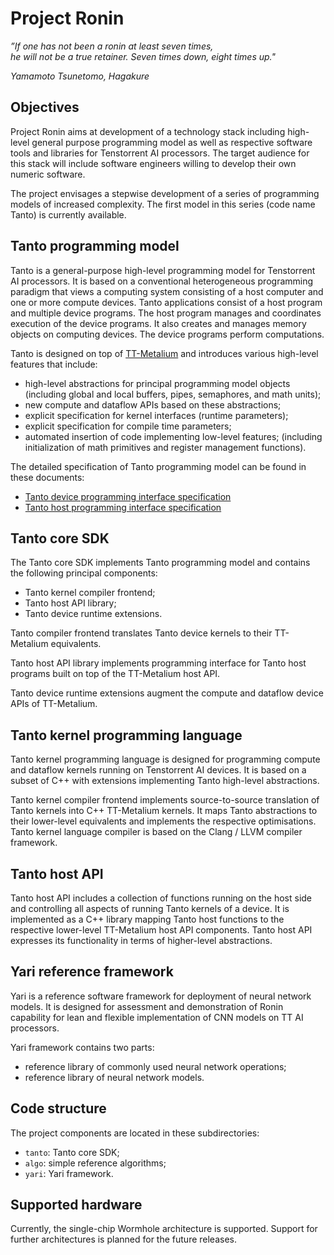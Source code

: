 
# Project Ronin

*”If one has not been a ronin at least seven times,*<br>
*he will not be a true retainer. Seven times down, eight times up."*

*Yamamoto Tsunetomo, Hagakure*

## Objectives

Project Ronin aims at development of a technology stack including high-level general purpose programming model 
as well as respective software tools and libraries for Tenstorrent AI processors. 
The target audience for this stack will include software engineers willing to develop 
their own numeric software.

The project envisages a stepwise development of a series of programming models of increased complexity. 
The first model in this series (code name Tanto) is currently available.  


## Tanto programming model

Tanto is a general-purpose high-level programming model for Tenstorrent AI processors. 
It is based on a conventional heterogeneous programming paradigm that views a computing system 
consisting of a host computer and one or more compute devices. 
Tanto applications consist of a host program and multiple device programs. 
The host program manages and coordinates execution of the device programs. 
It also creates and manages memory objects on computing devices. 
The device programs perform computations.

Tanto is designed on top of [TT-Metalium](https://github.com/tenstorrent/tt-metal) 
and introduces various high-level features that include:

- high-level abstractions for principal programming model objects 
  (including global and local buffers, pipes, semaphores, and math units);
- new compute and dataflow APIs based on these abstractions;
- explicit specification for kernel interfaces (runtime parameters);
- explicit specification for compile time parameters;
- automated insertion of code implementing low-level features;
  (including initialization of math primitives and register management functions).

The detailed specification of Tanto programming model can be found in these documents:

- [Tanto device programming interface specification](/tanto/doc/spec/tanto_device_api.md)
- [Tanto host programming interface specification](/tanto/doc/spec/tanto_host_api.md)


## Tanto core SDK

The Tanto core SDK implements Tanto programming model and
contains the following principal components:

- Tanto kernel compiler frontend;
- Tanto host API library;
- Tanto device runtime extensions.

Tanto compiler frontend translates Tanto device kernels to their TT-Metalium equivalents.

Tanto host API library implements programming interface for Tanto host programs
built on top of the TT-Metalium host API.

Tanto device runtime extensions augment the compute and dataflow device APIs of
TT-Metalium.


## Tanto kernel programming language

Tanto kernel programming language is designed for programming compute and dataflow kernels 
running on Tenstorrent AI devices. It is based on a subset of C++ with extensions implementing 
Tanto high-level abstractions.

Tanto kernel compiler frontend implements source-to-source translation of Tanto kernels into 
C++ TT-Metalium kernels. It maps Tanto abstractions to their lower-level equivalents and 
implements the respective optimisations. 
Tanto kernel language compiler is based on the Clang / LLVM compiler framework.


## Tanto host API

Tanto host API includes a collection of functions running on the host side and controlling 
all aspects of running Tanto kernels of a device. It is implemented as a C++ library mapping 
Tanto host functions to the respective lower-level TT-Metalium host API components. 
Tanto host API expresses its functionality in terms of higher-level abstractions.


## Yari reference framework

Yari is a reference software framework for deployment of neural network models.
It is designed for assessment and demonstration of Ronin capability for lean and flexible 
implementation of CNN models on TT AI processors.

Yari framework contains two parts:

- reference library of commonly used neural network operations;
- reference library of neural network models.


## Code structure

The project components are located in these subdirectories:

- `tanto`: Tanto core SDK;
- `algo`: simple reference algorithms;
- `yari`: Yari framework.


## Supported hardware

Currently, the single-chip Wormhole architecture is supported.
Support for further architectures is planned for the future releases.



